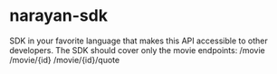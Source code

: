 # narayan-sdk
SDK in your favorite language that makes this API accessible to other developers. The SDK should cover only the movie endpoints:  /movie /movie/{id} /movie/{id}/quote
